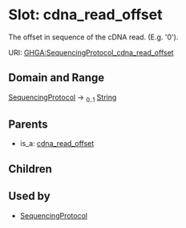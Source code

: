 
# Slot: cdna_read_offset


The offset in sequence of the cDNA read. (E.g. '0').

URI: [GHGA:SequencingProtocol_cdna_read_offset](https://w3id.org/GHGA/SequencingProtocol_cdna_read_offset)


## Domain and Range

[SequencingProtocol](SequencingProtocol.md) &#8594;  <sub>0..1</sub> [String](types/String.md)

## Parents

 *  is_a: [cdna_read_offset](cdna_read_offset.md)

## Children


## Used by

 * [SequencingProtocol](SequencingProtocol.md)

